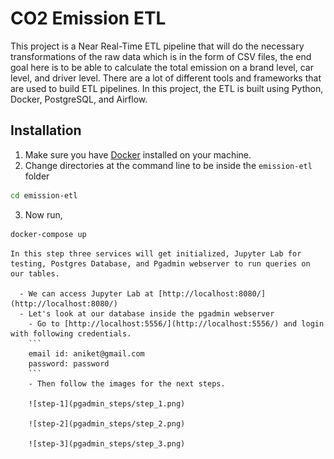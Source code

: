 # CO2 Emission ETL

This project is a Near Real-Time ETL pipeline that will do the necessary transformations of the raw data which is in the form of CSV files, the end goal here is to be able to calculate the total emission on a brand level, car level, and driver level. There are a lot of different tools and frameworks that are used to build ETL pipelines. In this project, the ETL is built using Python, Docker, PostgreSQL, and Airflow.

## Installation

1. Make sure you have [Docker](https://docs.docker.com/engine/install/) installed on your machine.
2. Change directories at the command line to be inside the `emission-etl` folder
```bash
cd emission-etl
```
3. Now run,
```bash
docker-compose up
```
    In this step three services will get initialized, Jupyter Lab for testing, Postgres Database, and Pgadmin webserver to run queries on our tables.

      - We can access Jupyter Lab at [http://localhost:8080/](http://localhost:8080/)
      - Let's look at our database inside the pgadmin webserver 
        - Go to [http://localhost:5556/](http://localhost:5556/) and login with following credentials.
        ```
        email id: aniket@gmail.com
        password: password
        ```
        - Then follow the images for the next steps.

        ![step-1](pgadmin_steps/step_1.png)

        ![step-2](pgadmin_steps/step_2.png)

        ![step-3](pgadmin_steps/step_3.png)
        
        